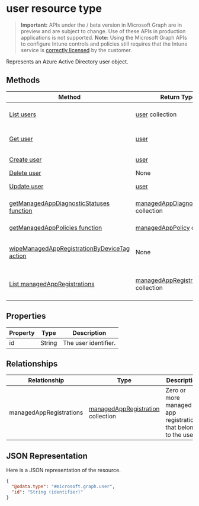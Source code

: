 ﻿# user resource type

> **Important:** APIs under the / beta version in Microsoft Graph are in preview and are subject to change. Use of these APIs in production applications is not supported.
> **Note:** Using the Microsoft Graph APIs to configure Intune controls and policies still requires that the Intune service is [correctly licensed](https://go.microsoft.com/fwlink/?linkid=839381) by the customer.

Represents an Azure Active Directory user object.
## Methods
|Method|Return Type|Description|
|---|---|---|
|[List users](../api/intune_mam_user_list.md)|[user](../resources/intune_mam_user.md) collection|List properties and relationships of the [user](../resources/intune_mam_user.md) objects.|
|[Get user](../api/intune_mam_user_get.md)|[user](../resources/intune_mam_user.md)|Read properties and relationships of the [user](../resources/intune_mam_user.md) object.|
|[Create user](../api/intune_mam_user_create.md)|[user](../resources/intune_mam_user.md)|Create a new [user](../resources/intune_mam_user.md) object.|
|[Delete user](../api/intune_mam_user_delete.md)|None|Deletes a [user](../resources/intune_mam_user.md).|
|[Update user](../api/intune_mam_user_update.md)|[user](../resources/intune_mam_user.md)|Update the properties of a [user](../resources/intune_mam_user.md) object.|
|[getManagedAppDiagnosticStatuses function](../api/intune_mam_user_getmanagedappdiagnosticstatuses.md)|[managedAppDiagnosticStatus](../resources/intune_mam_managedappdiagnosticstatus.md) collection|Gets diagnostics validation status for a given user.|
|[getManagedAppPolicies function](../api/intune_mam_user_getmanagedapppolicies.md)|[managedAppPolicy](../resources/intune_mam_managedapppolicy.md) collection|Gets app restrictions for a given user.|
|[wipeManagedAppRegistrationByDeviceTag action](../api/intune_mam_user_wipemanagedappregistrationbydevicetag.md)|None|Issues a wipe operation on an app registration with specified device tag.|
|[List managedAppRegistrations](../api/intune_mam_managedappregistration_list.md)|[managedAppRegistration](../resources/intune_mam_managedappregistration.md) collection|List properties and relationships of the [managedAppRegistration](../resources/intune_mam_managedappregistration.md) objects.|

## Properties
|Property|Type|Description|
|---|---|---|
|id|String|The user identifier.|

## Relationships
|Relationship|Type|Description|
|---|---|---|
|managedAppRegistrations|[managedAppRegistration](../resources/intune_mam_managedappregistration.md) collection|Zero or more managed app registrations that belong to the user.|

## JSON Representation
Here is a JSON representation of the resource.
<!-- {
  "blockType": "resource",
  "keyProperty": "id",
  "@odata.type": "microsoft.graph.user"
}
-->
```json
{
  "@odata.type": "#microsoft.graph.user",
  "id": "String (identifier)"
}
```



